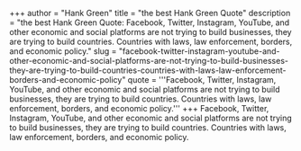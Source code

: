 +++
author = "Hank Green"
title = "the best Hank Green Quote"
description = "the best Hank Green Quote: Facebook, Twitter, Instagram, YouTube, and other economic and social platforms are not trying to build businesses, they are trying to build countries. Countries with laws, law enforcement, borders, and economic policy."
slug = "facebook-twitter-instagram-youtube-and-other-economic-and-social-platforms-are-not-trying-to-build-businesses-they-are-trying-to-build-countries-countries-with-laws-law-enforcement-borders-and-economic-policy"
quote = '''Facebook, Twitter, Instagram, YouTube, and other economic and social platforms are not trying to build businesses, they are trying to build countries. Countries with laws, law enforcement, borders, and economic policy.'''
+++
Facebook, Twitter, Instagram, YouTube, and other economic and social platforms are not trying to build businesses, they are trying to build countries. Countries with laws, law enforcement, borders, and economic policy.
